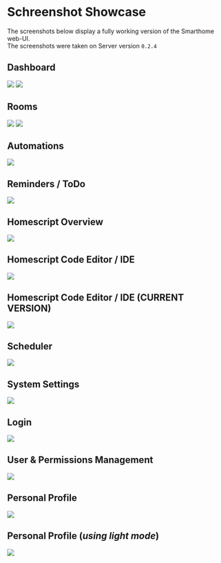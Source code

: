 # Schreenshot Showcase
The screenshots below display a fully working version of the Smarthome web-UI.  
The screenshots were taken on Server version `0.2.4`

## Dashboard
![](./dashboard.png)
![](./dashboard_alt.png)
## Rooms
![](./rooms.png)
![](./rooms_updated.png)
## Automations
![](./automations.png)
## Reminders / ToDo
![](./reminders.png)
## Homescript Overview
![](./homescript.png)
## Homescript Code Editor / IDE
![](./homescript_editor.png)
## Homescript Code Editor / IDE (CURRENT VERSION)
![](./homescript_editor_new.png)
## Scheduler
![](./scheduler.png)
## System Settings
![](./system.png)
## Login
![](./login.png)
## User & Permissions Management
![](./user.png)
## Personal Profile
![](./profile.png)
## Personal Profile (*using light mode*)
![](./profile_white.png)
